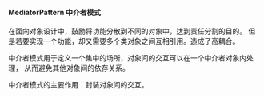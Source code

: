 ####  MediatorPattern 中介者模式

在面向对象设计中，鼓励将功能分散到不同的对象中，达到责任分割的目的。
但是若要实现一个功能，却又需要多个类对象之间互相引用。造成了高耦合。

中介者模式用于定义一个集中的场所，对象间的交互可以在一个中介者对象内处理，
从而避免其他对象间的依存关系。

中介者模式的主要作用：封装对象间的交互。

